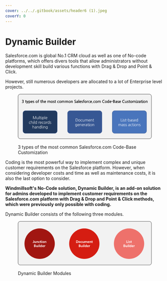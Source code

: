 ```yaml
---
cover: ../../.gitbook/assets/header6 (1).jpeg
coverY: 0
---
```


# Dynamic Builder

Salesforce.com is global No.1 CRM cloud as well as one of No-code platforms, which offers divers tools that allow administrators without development skill build various functions with Drag & Drop and Point & Click.

However, still numerous developers are allocated to a lot of Enterprise level projects.

<figure><img src="../../.gitbook/assets/3 types of the most common Salesforce.com Code-Base Customization.png" alt=""><figcaption><p>3 types of the most common Salesforce.com Code-Base Customization</p></figcaption></figure>

Coding is the most powerful way to implement complex and unique customer requirements on the Salesforce platform. However, when considering developer costs and time as well as maintenance costs, it is also the last option to consider.&#x20;

**Windmillsoft's No-Code solution, Dynamic Builder, is an add-on solution for admins developed to implement customer requirements on the Salesforce.com platform with Drag & Drop and Point & Click methods, which were previously only possible with coding.**

Dynamic Builder consists of the following three modules.

<figure><img src="../../.gitbook/assets/Dymamic builder product line.png" alt=""><figcaption><p>Dynamic Builder Modules</p></figcaption></figure>

